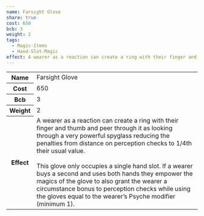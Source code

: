 ```yaml
---
name: Farsight Glove
share: true
cost: 650
bcb: 3
weight: 2
tags:
  - Magic-Items
  - Hand-Slot-Magic
effect: A wearer as a reaction can create a ring with their finger and thumb and peer through it as looking through a very powerful spyglass reducing the penalties from distance on perception checks to 1/4th their usual value.<br><br>This glove only occupies a single hand slot. If a wearer buys a second and uses both hands they empower the magics of the glove to also grant the wearer a circumstance bonus to perception checks while using the gloves equal to the wearer’s Psyche modifier (minimum 1).
---
```


<p><span style="overflow-x: auto;"><table><tbody><tr><th>Name</th><td>Farsight Glove</td></tr><tr><th>Cost</th><td>650</td></tr><tr><th>Bcb</th><td>3</td></tr><tr><th>Weight</th><td>2</td></tr><tr><th>Effect</th><td>A wearer as a reaction can create a ring with their finger and thumb and peer through it as looking through a very powerful spyglass reducing the penalties from distance on perception checks to 1/4th their usual value.<br><br>This glove only occupies a single hand slot. If a wearer buys a second and uses both hands they empower the magics of the glove to also grant the wearer a circumstance bonus to perception checks while using the gloves equal to the wearer’s Psyche modifier (minimum 1).</td></tr></tbody></table></span></p>